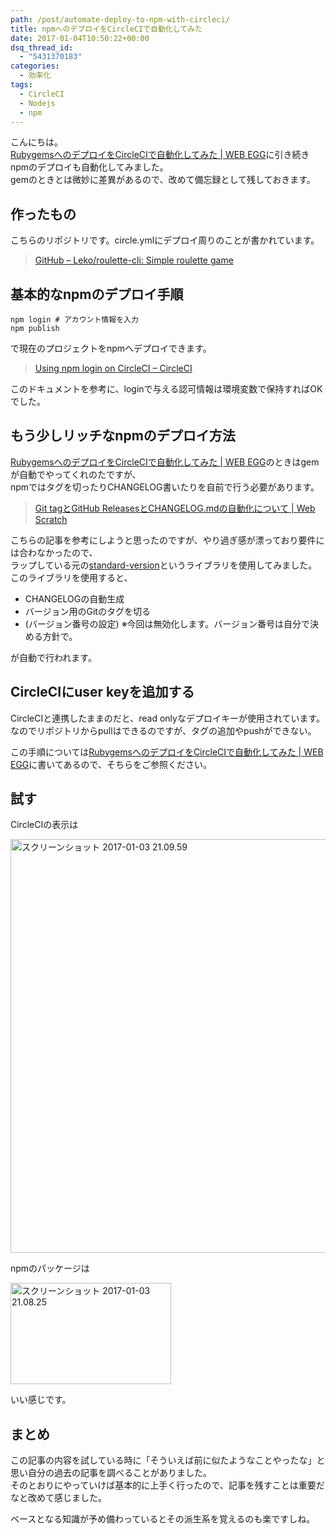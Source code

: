 ```yaml
---
path: /post/automate-deploy-to-npm-with-circleci/
title: npmへのデプロイをCircleCIで自動化してみた
date: 2017-01-04T10:50:22+00:00
dsq_thread_id:
  - "5431370183"
categories:
  - 効率化
tags:
  - CircleCI
  - Nodejs
  - npm
---
```

こんにちは。  
[RubygemsへのデプロイをCircleCIで自動化してみた \| WEB EGG](/post/automate-deploy-to-rubygems-with-circleci/)に引き続きnpmのデプロイも自動化してみました。  
gemのときとは微妙に差異があるので、改めて備忘録として残しておきます。

<!--more-->

作ったもの
----------------------------------------

こちらのリポジトリです。circle.ymlにデプロイ周りのことが書かれています。

> [GitHub – Leko/roulette-cli: Simple roulette game](https://github.com/Leko/roulette-cli)

基本的なnpmのデプロイ手順
----------------------------------------

```shell
npm login # アカウント情報を入力
npm publish
```

で現在のプロジェクトをnpmへデプロイできます。

> [Using npm login on CircleCI – CircleCI](https://circleci.com/docs/npm-login/)

このドキュメントを参考に、loginで与える認可情報は環境変数で保持すればOKでした。

もう少しリッチなnpmのデプロイ方法
----------------------------------------

[RubygemsへのデプロイをCircleCIで自動化してみた \| WEB EGG](/post/automate-deploy-to-rubygems-with-circleci/)のときはgemが自動でやってくれのたですが、  
npmではタグを切ったりCHANGELOG書いたりを自前で行う必要があります。

> [Git tagとGitHub ReleasesとCHANGELOG.mdの自動化について \| Web Scratch](http://efcl.info/2014/07/20/git-tag-to-release-github/)

こちらの記事を参考にしようと思ったのですが、やり過ぎ感が漂っており要件には合わなかったので、  
ラップしている元の[standard-version](https://github.com/conventional-changelog/standard-version)というライブラリを使用してみました。  
このライブラリを使用すると、

  * CHANGELOGの自動生成
  * バージョン用のGitのタグを切る
  * (バージョン番号の設定) ※今回は無効化します。バージョン番号は自分で決める方針で。

が自動で行われます。

## CircleCIにuser keyを追加する

CircleCIと連携したままのだと、read onlyなデプロイキーが使用されています。 なのでリポジトリからpullはできるのですが、タグの追加やpushができない。

この手順については[RubygemsへのデプロイをCircleCIで自動化してみた \| WEB EGG](/post/automate-deploy-to-rubygems-with-circleci/)に書いてあるので、そちらをご参照ください。

試す
----------------------------------------

CircleCIの表示は

<img src="/images/2017/01/b782c30ff31333c2cea5152a250c73b0.png" alt="スクリーンショット 2017-01-03 21.09.59" width="872" height="662" class="alignnone size-full wp-image-929" />

npmのパッケージは

<img src="/images/2017/01/b203346692a299a373192edf35b2a426.png" alt="スクリーンショット 2017-01-03 21.08.25" width="257" height="162" class="alignnone size-full wp-image-928" />

いい感じです。

まとめ
----------------------------------------

この記事の内容を試している時に「そういえば前に似たようなことやったな」と思い自分の過去の記事を調べることがありました。  
そのとおりにやっていけば基本的に上手く行ったので、記事を残すことは重要だなと改めて感じました。

ベースとなる知識が予め備わっているとその派生系を覚えるのも楽ですしね。

<div style="font-size:0px;height:0px;line-height:0px;margin:0;padding:0;clear:both">
</div>